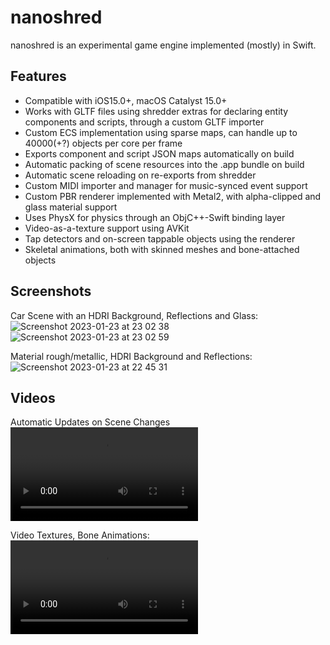 # nanoshred
 
 nanoshred is an experimental game engine implemented (mostly) in Swift.
 
 ## Features
 - Compatible with iOS15.0+, macOS Catalyst 15.0+
 - Works with GLTF files using shredder extras for declaring entity components and scripts, through a custom GLTF importer
 - Custom ECS implementation using sparse maps, can handle up to 40000(+?) objects per core per frame
 - Exports component and script JSON maps automatically on build
 - Automatic packing of scene resources into the .app bundle on build
 - Automatic scene reloading on re-exports from shredder
 - Custom MIDI importer and manager for music-synced event support
 - Custom PBR renderer implemented with Metal2, with alpha-clipped and glass material support
 - Uses PhysX for physics through an ObjC++-Swift binding layer
 - Video-as-a-texture support using AVKit
 - Tap detectors and on-screen tappable objects using the renderer
 - Skeletal animations, both with skinned meshes and bone-attached objects
 
 ## Screenshots
 Car Scene with an HDRI Background, Reflections and Glass:
![Screenshot 2023-01-23 at 23 02 38](https://user-images.githubusercontent.com/69399262/214138728-9f0b7871-19e6-4f39-94b5-d3ed11e27b2b.png)
![Screenshot 2023-01-23 at 23 02 59](https://user-images.githubusercontent.com/69399262/214138755-8da05bba-4bed-486c-a068-c53f1ee44d56.png)

Material rough/metallic, HDRI Background and Reflections:
![Screenshot 2023-01-23 at 22 45 31](https://user-images.githubusercontent.com/69399262/214137714-105202db-4597-4281-abc9-2d3b6d60b401.png)

## Videos
Automatic Updates on Scene Changes
<video src="https://user-images.githubusercontent.com/69399262/214145460-a4edf08b-7a2c-40c7-a32f-6340b2e67f2f.mp4">


Video Textures, Bone Animations:
<video src="https://user-images.githubusercontent.com/69399262/214143511-a7439d16-3214-428c-9e65-00dd19d88870.mp4">

